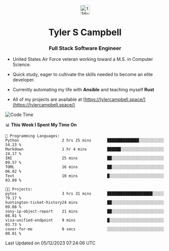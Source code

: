 <p align="center">
<a href="https://www.linkedin.com/in/t36campbell" target="blank"><img align="center" src="https://ik.imagekit.io/t36campbell/Portfolio/linkedin.png.original_m8bbGgPh6.png" alt="t36campbell" height="30" width="30" /></a>
</p>
<h1 align="center">Tyler S Campbell</h1>
<h3 align="center">Full Stack Software Engineer</h3>

* United States Air Force veteran working toward a M.S. in Computer Science.

* Quick study, eager to cultivate the skills needed to become an elite developer.

* Currently automating my life with **Ansible** and teaching myself **Rust**

* All of my projects are available at [https://tylercampbell.space/](https://tylercampbell.space/)

<!--START_SECTION:waka-->
![Code Time](http://img.shields.io/badge/Code%20Time-3%2C011%20hrs%2050%20mins-blue)

📊 **This Week I Spent My Time On** 

```text
💬 Programming Languages: 
Python                   2 hrs 25 mins       ██████████████░░░░░░░░░░░   54.23 % 
Markdown                 1 hr 4 mins         ██████░░░░░░░░░░░░░░░░░░░   24.17 % 
INI                      25 mins             ██░░░░░░░░░░░░░░░░░░░░░░░   09.57 % 
TOML                     16 mins             ██░░░░░░░░░░░░░░░░░░░░░░░   06.02 % 
Text                     10 mins             █░░░░░░░░░░░░░░░░░░░░░░░░   03.89 % 

🐱‍💻 Projects: 
pytos                    3 hrs 31 mins       ████████████████████░░░░░   79.17 % 
huntington-ticket-history24 mins             ██░░░░░░░░░░░░░░░░░░░░░░░   09.08 % 
sony-ip-object-report    21 mins             ██░░░░░░░░░░░░░░░░░░░░░░░   08.01 % 
visa-unified-endpoint    9 mins              █░░░░░░░░░░░░░░░░░░░░░░░░   03.73 % 
cover-for-me             0 secs              ░░░░░░░░░░░░░░░░░░░░░░░░░   00.01 % 
```


 Last Updated on 05/12/2023 07:24:06 UTC
<!--END_SECTION:waka-->
